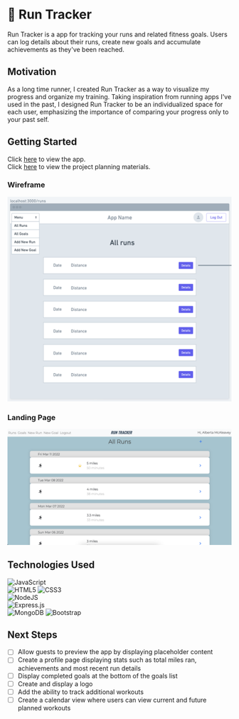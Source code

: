 # 👟 Run Tracker
Run Tracker is a app for tracking your runs and related fitness goals. Users can log details about their runs, create new goals and accumulate achievements as they've been reached. 

## Motivation  
As a long time runner, I created Run Tracker as a way to visualize my progress and organize my training. Taking inspiration from running apps I've used in the past, I designed Run Tracker to be an individualized space for each user, emphasizing the importance of comparing your progress only to your past self. 

## Getting Started
Click [here](https://run-tracker-am.herokuapp.com/) to view the app.  
Click [here](https://trello.com/b/21y9oWc3/run-tracker) to view the project planning materials.

### Wireframe
![wireframe](public/assets/wireframe1.png)  
### Landing Page
![screenshot](public/assets/landing-page.png)

## Technologies Used
![JavaScript](https://img.shields.io/badge/javascript-%23323330.svg?style=for-the-badge&logo=javascript&logoColor=%23F7DF1E)  
![HTML5](https://img.shields.io/badge/html5-%23E34F26.svg?style=for-the-badge&logo=html5&logoColor=white) 
![CSS3](https://img.shields.io/badge/css3-%231572B6.svg?style=for-the-badge&logo=css3&logoColor=white)  
![NodeJS](https://img.shields.io/badge/node.js-6DA55F?style=for-the-badge&logo=node.js&logoColor=white)  
![Express.js](https://img.shields.io/badge/express.js-%23404d59.svg?style=for-the-badge&logo=express&logoColor=%2361DAFB)  
![MongoDB](https://img.shields.io/badge/MongoDB-%234ea94b.svg?style=for-the-badge&logo=mongodb&logoColor=white)
![Bootstrap](https://img.shields.io/badge/bootstrap-%23563D7C.svg?style=for-the-badge&logo=bootstrap&logoColor=white)


## Next Steps
- [ ] Allow guests to preview the app by displaying placeholder content 
- [ ] Create a profile page displaying stats such as total miles ran, achievements and most recent run details
- [ ] Display completed goals at the bottom of the goals list
- [ ] Create and display a logo
- [ ] Add the ability to track additional workouts
- [ ] Create a calendar view where users can view current and future planned workouts